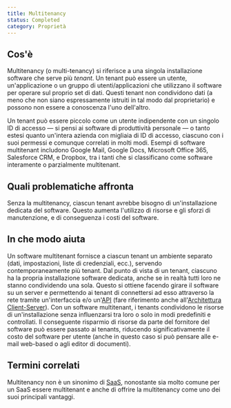 ```yaml
---
title: Multitenancy
status: Completed
category: Proprietà
---
```


## Cos'è

Multitenancy (o multi-tenancy) si riferisce a una singola installazione software che serve più _tenant_. Un tenant può essere un utente, un'applicazione o un gruppo di utenti/applicazioni che utilizzano il software per operare sul proprio set di dati. Questi tenant non condividono dati (a meno che non siano espressamente istruiti in tal modo dal proprietario) e possono non essere a conoscenza l'uno dell'altro.  

Un tenant può essere piccolo come un utente indipendente con un singolo ID di accesso — si pensi ai software di produttività personale — o tanto estesi quanto un'intera azienda con migliaia di ID di accesso, ciascuno con i suoi permessi e comunque correlati in molti modi.
Esempi di software multitenant includono Google Mail, Google Docs, Microsoft Office 365, Salesforce CRM, e Dropbox, tra i tanti che si classificano come software interamente o parzialmente multitenant.

## Quali problematiche affronta

Senza la multitenancy, ciascun tenant avrebbe bisogno di un'installazione dedicata del software. Questo aumenta l'utilizzo di risorse e gli sforzi di manutenzione, e di conseguenza i costi del software.

## In che modo aiuta

Un software multitenant fornisce a ciascun tenant un ambiente separato (dati, impostazioni, liste di credenziali, ecc.), servendo contemporaneamente più tenant. Dal punto di vista di un tenant, ciascuno ha la propria installazione software dedicata, anche se in realtà tutti loro ne stanno condividendo una sola. Questo si ottiene facendo girare il software su un server e permettendo ai tenant di connettersi ad esso attraverso la rete tramite un'interfaccia e/o un'[API](/it/application-programming-interface/) (fare riferimento anche all'[Architettura Client-Server](/it/client-server-architecture/)).
Con un software multitenant, i tenants condividono le risorse di un'installazione senza influenzarsi tra loro o solo in modi predefiniti e controllati. Il conseguente risparmio di risorse da parte del fornitore del software può essere passato ai tenants, riducendo significativamente il costo del software per utente (anche in questo caso si può pensare alle e-mail web-based o agli editor di documenti).

## Termini correlati

Multitenancy non è un sinonimo di [SaaS](/it/software-as-a-service/), nonostante sia molto comune per un SaaS essere multitenant e anche di offrire la multitenancy come uno dei suoi principali vantaggi.
